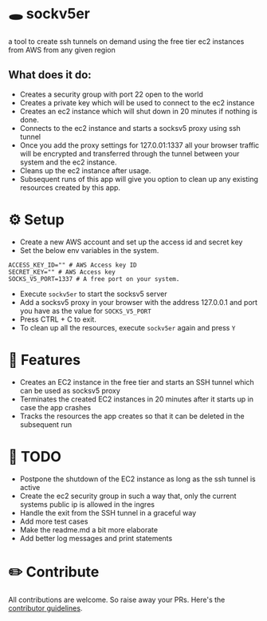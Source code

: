 # 🕳️ sockv5er
a tool to create ssh tunnels on demand using the free tier ec2 instances from AWS from any given region

## What does it do:
- Creates a security group with port 22 open to the world
- Creates a private key which will be used to connect to the ec2 instance
- Creates an ec2 instance which will shut down in 20 minutes if nothing is done.
- Connects to the ec2 instance and starts a socksv5 proxy using ssh tunnel
- Once you add the proxy settings for 127.0.01:1337 all your browser traffic will be encrypted and transferred through the tunnel between your system and the ec2 instance.
- Cleans up the ec2 instance after usage.
- Subsequent runs of this app will give you option to clean up any existing resources created by this app.

# ⚙️ Setup 
- Create a new AWS account and set up the access id and secret key
- Set the below env variables in the system.

```shell
ACCESS_KEY_ID="" # AWS Access key ID
SECRET_KEY="" # AWS Access key
SOCKS_V5_PORT=1337 # A free port on your system.
```
- Execute `sockv5er` to start the socksv5 server
- Add a socksv5 proxy in your browser with the address 127.0.0.1 and port you have as the value for `SOCKS_V5_PORT`
- Press CTRL + C to exit.
- To clean up all the resources, execute `sockv5er` again and press `Y`

# 🎊 Features
- Creates an EC2 instance in the free tier and starts an SSH tunnel which can be used as socksv5 proxy
- Terminates the created EC2 instances in 20 minutes after it starts up in case the app crashes
- Tracks the resources the app creates so that it can be deleted in the subsequent run

# 📝 TODO
- Postpone the shutdown of the EC2 instance as long as the ssh tunnel is active
- Create the ec2 security group in such a way that, only the current systems public ip is allowed in the ingres 
- Handle the exit from the SSH tunnel in a graceful way
- Add more test cases
- Make the readme.md a bit more elaborate
- Add better log messages and print statements

# ✏️ Contribute
All contributions are welcome. So raise away your PRs. Here's the [contributor guidelines](https://github.com/platput/sockv5er/blob/main/CONTRIBUTING.md).
